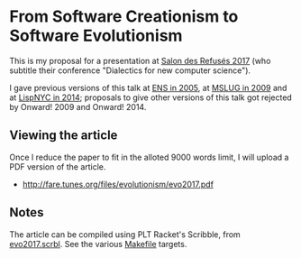 From Software Creationism to Software Evolutionism
==================================================

This is my proposal for a presentation at
[Salon des Refusés 2017](https://refuses.github.io/)
(who subtitle their conference "Dialectics for new computer science").

I gave previous versions of this talk
at [ENS in 2005](http://fare.livejournal.com/95576.html),
at [MSLUG in 2009](https://webmail.iro.umontreal.ca/pipermail/mslug/2009-January/000348.html) and
at [LispNYC in 2014](https://www.meetup.com/LispNYC/events/171997342/);
proposals to give other versions of this talk got rejected
by Onward! 2009 and Onward! 2014.


Viewing the article
-------------------

Once I reduce the paper to fit in the alloted 9000 words limit,
I will upload a PDF version of the article.

  * http://fare.tunes.org/files/evolutionism/evo2017.pdf


Notes
-----

The article can be compiled using PLT Racket's Scribble, from
[evo2017.scrbl](https://github.com/fare/evo2017/blob/master/evo2017.scrbl).
See the various [Makefile](https://github.com/fare/evo2017/blob/master/Makefile) targets.

